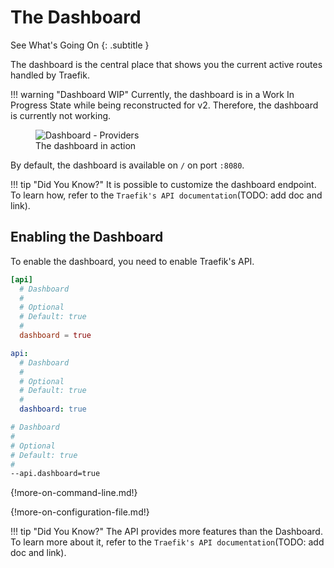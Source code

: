 # The Dashboard

See What's Going On
{: .subtitle }

The dashboard is the central place that shows you the current active routes handled by Traefik. 

!!! warning "Dashboard WIP"
    Currently, the dashboard is in a Work In Progress State while being reconstructed for v2. 
    Therefore, the dashboard is currently not working.

<figure>
    <img src="../../assets/img/webui-dashboard.png" alt="Dashboard - Providers" />
    <figcaption>The dashboard in action</figcaption>
</figure>

By default, the dashboard is available on `/` on port `:8080`.

!!! tip "Did You Know?"
    It is possible to customize the dashboard endpoint. 
    To learn how, refer to the `Traefik's API documentation`(TODO: add doc and link).
    
## Enabling the Dashboard

To enable the dashboard, you need to enable Traefik's API.

```toml tab="File (TOML)"
[api]
  # Dashboard
  #
  # Optional
  # Default: true
  #
  dashboard = true
```

```yaml tab="File (YAML)"
api:
  # Dashboard
  #
  # Optional
  # Default: true
  #
  dashboard: true
```

```bash tab="CLI"
# Dashboard
#
# Optional
# Default: true
#
--api.dashboard=true
```

{!more-on-command-line.md!}

{!more-on-configuration-file.md!}

!!! tip "Did You Know?"
    The API provides more features than the Dashboard. 
    To learn more about it, refer to the `Traefik's API documentation`(TODO: add doc and link).
